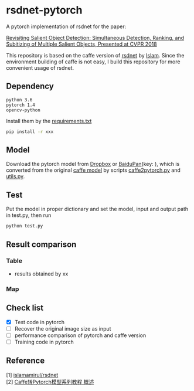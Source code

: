 # rsdnet-pytorch
A pytorch implementation of  rsdnet for the paper:  

[Revisiting Salient Object Detection: Simultaneous Detection, Ranking, and Subitizing of Multiple Salient Objects, Presented at CVPR 2018](https://openaccess.thecvf.com/content_cvpr_2018/papers/Islam_Revisiting_Salient_Object_CVPR_2018_paper.pdf)


This  repository is based on the caffe version of [rsdnet](https://github.com/islamamirul/rsdnet) by [Islam](https://github.com/islamamirul). Since the environment building of caffe is not easy, I build this repository for more convenient usage of rsdnet.

## Dependency
```
python 3.6 
pytorch 1.4
opencv-python
```

Install them by the [requirements.txt]()
```bash
pip install -r xxx
``` 

## Model
Download the pytorch model from [Dropbox]() or [BaiduPan]()(key: ), which is converted from the original [caffe model]() by scripts [caffe2pytorch.py]() and [utils.py]().


## Test
Put the model in proper dictionary and set the model, input and output path in test.py, then run
```py
python test.py
```

## Result comparison
### Table

* results obtained by xx

### Map



## Check list

- [x] Test code in pytorch
- [ ] Recover the original image size as input
- [ ] performance comparison of pytorch and caffe version  
- [ ] Training code in pytorch

## Reference
[1] [islamamirul/rsdnet](https://github.com/islamamirul/rsdnet) \
[2] [Caffe转Pytorch模型系列教程 概述](https://blog.csdn.net/DumpDoctorWang/article/details/88716962)

